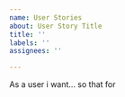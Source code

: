 ```yaml
---
name: User Stories
about: User Story Title
title: ''
labels: ''
assignees: ''

---
```


As a user i want...
                so that
                for
